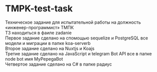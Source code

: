 # TMPK-test-task
Техническое задание для испытательной работы на должность «инженер-программист» ТМПК
<br/>ТЗ находиться в фаиле zadanie
<br/>Первое задание сделано на спомощью sequelize и PostgreSQL все модели и миграции в папке koa-serverb
<br/>Второе задание сделано на Nuxtjs и Koajs 
<br/>Третие задание сделано на JavaScript и telegram Bot API все в папке node bot имя MyPepegaBot
<br/>Четвертое задание сделано на C# в папке радиус
